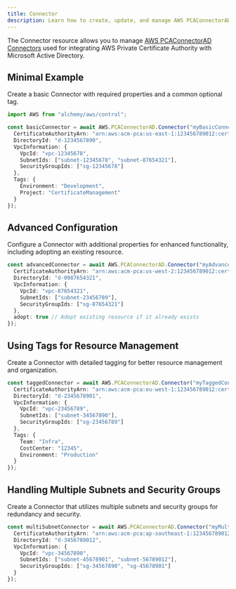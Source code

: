 ```yaml
---
title: Connector
description: Learn how to create, update, and manage AWS PCAConnectorAD Connectors using Alchemy Cloud Control.
---
```


The Connector resource allows you to manage [AWS PCAConnectorAD Connectors](https://docs.aws.amazon.com/pcaconnectorad/latest/userguide/) used for integrating AWS Private Certificate Authority with Microsoft Active Directory.

## Minimal Example

Create a basic Connector with required properties and a common optional tag.

```ts
import AWS from "alchemy/aws/control";

const basicConnector = await AWS.PCAConnectorAD.Connector("myBasicConnector", {
  CertificateAuthorityArn: "arn:aws:acm-pca:us-east-1:123456789012:certificate-authority/abc12345-def6-7890-ghij-klmnopqrstuv",
  DirectoryId: "d-1234567890",
  VpcInformation: {
    VpcId: "vpc-12345678",
    SubnetIds: ["subnet-12345678", "subnet-87654321"],
    SecurityGroupIds: ["sg-12345678"]
  },
  Tags: {
    Environment: "Development",
    Project: "CertificateManagement"
  }
});
```

## Advanced Configuration

Configure a Connector with additional properties for enhanced functionality, including adopting an existing resource.

```ts
const advancedConnector = await AWS.PCAConnectorAD.Connector("myAdvancedConnector", {
  CertificateAuthorityArn: "arn:aws:acm-pca:us-west-2:123456789012:certificate-authority/xyz98765-vwxy-1234-zabc-defghijklmnop",
  DirectoryId: "d-0987654321",
  VpcInformation: {
    VpcId: "vpc-87654321",
    SubnetIds: ["subnet-23456789"],
    SecurityGroupIds: ["sg-87654321"]
  },
  adopt: true // Adopt existing resource if it already exists
});
```

## Using Tags for Resource Management

Create a Connector with detailed tagging for better resource management and organization.

```ts
const taggedConnector = await AWS.PCAConnectorAD.Connector("myTaggedConnector", {
  CertificateAuthorityArn: "arn:aws:acm-pca:eu-west-1:123456789012:certificate-authority/def45678-ghij-1234-kjhg-lmnopqrstuvw",
  DirectoryId: "d-2345678901",
  VpcInformation: {
    VpcId: "vpc-23456789",
    SubnetIds: ["subnet-34567890"],
    SecurityGroupIds: ["sg-23456789"]
  },
  Tags: {
    Team: "Infra",
    CostCenter: "12345",
    Environment: "Production"
  }
});
```

## Handling Multiple Subnets and Security Groups

Create a Connector that utilizes multiple subnets and security groups for redundancy and security.

```ts
const multiSubnetConnector = await AWS.PCAConnectorAD.Connector("myMultiSubnetConnector", {
  CertificateAuthorityArn: "arn:aws:acm-pca:ap-southeast-1:123456789012:certificate-authority/ghi78901-jklm-2345-nmop-qrstuvwxyz",
  DirectoryId: "d-3456789012",
  VpcInformation: {
    VpcId: "vpc-34567890",
    SubnetIds: ["subnet-45678901", "subnet-56789012"],
    SecurityGroupIds: ["sg-34567890", "sg-45678901"]
  }
});
```